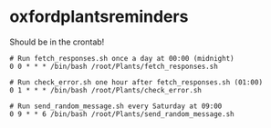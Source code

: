# oxfordplantsreminders

Should be in the crontab!

```
# Run fetch_responses.sh once a day at 00:00 (midnight)
0 0 * * * /bin/bash /root/Plants/fetch_responses.sh

# Run check_error.sh one hour after fetch_responses.sh (01:00)
0 1 * * * /bin/bash /root/Plants/check_error.sh

# Run send_random_message.sh every Saturday at 09:00
0 9 * * 6 /bin/bash /root/Plants/send_random_message.sh
```

